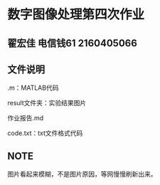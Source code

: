 # 数字图像处理第四次作业
## 翟宏佳 电信钱61 2160405066
## 文件说明
.m：MATLAB代码

result文件夹：实验结果图片

作业报告.md

code.txt：txt文件格式代码

## NOTE
图片看起来模糊，不是图片原因，等网慢慢刷新出来。